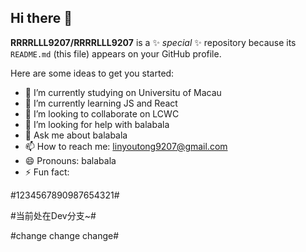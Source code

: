 ## Hi there 👋



**RRRRLLL9207/RRRRLLL9207** is a ✨ _special_ ✨ repository because its `README.md` (this file) appears on your GitHub profile.

Here are some ideas to get you started:

- 🔭 I’m currently studying on Universitu of Macau
- 🌱 I’m currently learning JS and React 
- 👯 I’m looking to collaborate on LCWC
- 🤔 I’m looking for help with balabala
- 💬 Ask me about balabala
- 📫 How to reach me: linyoutong9207@gmail.com
- 😄 Pronouns: balabala
- ⚡ Fun fact: 

#1234567890987654321#

#当前处在Dev分支~#

#change change change#

